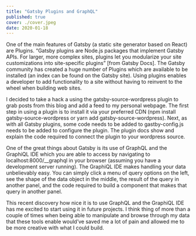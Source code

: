 ```yaml
---
title: "Gatsby Plugins and GraphQL"
published: true
cover: ./cover.jpeg
date: 2020-01-18
---
```


One of the main features of Gatsby (a static site generator based on React) are Plugins. “Gatsby plugins are Node.js packages that implement Gatsby APIs. For larger, more complex sites, plugins let you modularize your site customizations into site-specific plugins” [from Gatsby Docs]. The Gatsby community has created a huge number of Plugins which are available to be installed (an index can be found on the Gatsby site). Using plugins enables a developer to add functionality to a site without having to reinvent to the wheel when building web sites.

I decided to take a hack a using the gatsby-source-wordpress plugin to grab posts from this blog and add a feed to my personal webpage. The first step in using a plugin is to install it via your preferred CDN (npm install gatsby-source-wordpress or yarn add gatsby-source-wordpress). Next, as with all Gatsby plugins, some code needs to be added to gastby-config.js needs to be added to configure the plugin. The plugin docs show and explain the code required to connect the plugin to your wordpress source.

One of the great things about Gatsby is its use of GraphQL and the GraphiQL IDE which you are able to access by navigating to localhost:8000/__graphql in your browser (assuming you have a development server running). The GraphiQL IDE makes handling your data unbelievably easy. You can simply click a menu of query options on the left, see the shape of the data object in the middle, the result of the query in another panel, and the code required to build a component that makes that query in another panel.

This recent discovery how nice it is to use GraphQL and the GraphiQL IDE has me excited to start using it in future projects. I think thing of more than a couple of times when being able to manipulate and browse through my data that these tools enable would’ve saved me a lot of pain and allowed me to be more creative with what I could build.
